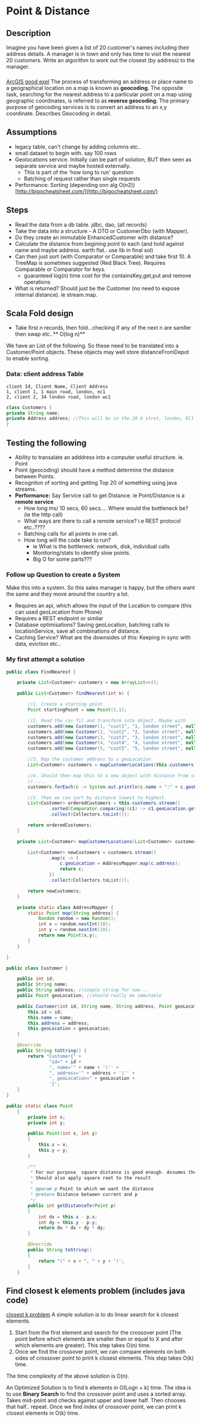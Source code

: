 # Point & Distance

## Description
Imagine you have been given a list of 20 customer's names including their address details.
A manager is in town and only has time to visit the nearest 20 customers.
Write an algorithm to work out the closest (by address) to the manager.

###
[ArcGIS good expl](https://developers.arcgis.com/java/10-2/guide/search-for-places-and-addresses.htm)
The process of transforming an address or place name to a geographical location on a map is known as **geocoding**. The opposite task, searching for the nearest address to a particular point on a map using geographic coordinates, is referred to as **reverse geocoding**. 
The primary purpose of geocoding services is to convert an address to an x,y coordinate.
Describes Geocoding in detail.

## Assumptions
- legacy table, can't change by adding columns etc..
- small dataset to begin with. say 100 rows
- Geolocations service. Initially can be part of solution, BUT then seen as separate service and maybe hosted externally.
    - This is part of the 'how long to run' question
    - Batching of request rather than single requests
- Performance: Sorting (depending onn alg O(n2))  [http://bigocheatsheet.com/](http://bigocheatsheet.com/)

## Steps
- Read the data from a db table. jdbc, dao, (all records)
- Take the data into a structure - A DTO or CustomerDbo (with Mapper).
- Do they create an immutable EnhancedCustomer with distance?
- Calculate the distance from begining point to each (and hold against name and maybe address. earth flat.. use lib in final sol)
- Can then just sort (with Comparator or Comparable) and take first 10.
    A TreeMap is sometimes suggested (Red Black Tree). Requires Comparable or Comparator for keys.
    - guaranteed log(n) time cost for the containsKey,get,put and remove operations
- What is returned? Should just be the Customer (no need to expose internal distance). ie stream.map.

## Scala Fold design
- Take first n records, then fold...checking if any of the next n are samller then swap etc..** O(log n)**

We have an List of the following. So these need to be translated into a Customer/Point objects. These objects may well store distanceFromDepot to enable sorting.

### Data: client address Table
```csv
client Id, Client Name, Client Address
1, client 1, 1 main road, london, ec1
2, client 2, 34 london road, london wc1
```

```java
class Customers {
private String name;
private Address address; //This will be in the 20 A stret, london, EC1 format
}
```

## Testing the following
- Ability to transalate an adddress into a computer useful structure. ie. Point
- Point (geocoding) should have a method determine the distance between Points.
- Recogniton of sorting and getting Top 20 of something using java streams.
- **Performance:** Say Service call to get Distance. ie Point/Distance is a **remote service**
    - How long ms/ 10 secs, 60 secs.... Where would the bottleneck be? (ie the http call)
    - What ways are there to call a remote service? i.e REST protocol etc..????
    - Batching calls for all points in one call.
    - How long will the code take to run?
        - ie What is the bottleneck. network, disk, individual calls
        - Monitoring/stats to identify slow points.
        - Big O for some parts???
        
### Follow up Question to create a System
Make this into a system. So this sales manager is happy, but the others want the same and they move around the country a lot.
- Requires an api, which allows the input of the Location to compare (this can used geoLocation from Phone)
- Requires a REST endpoint or similar
- Database optimisations? Saving geoLocation, batching calls to locationService, save all combinations of distance.
- Caching Service? What are the downsides of this: Keeping in sync with data, eviction etc..

### My first attempt a solution
```java
public class FindNearest {

    private List<Customer> customers = new ArrayList<>();

    public List<Customer> findNearest(int n) {

        //1. Create a starting point
        Point startingPoint = new Point(1,1);

        //2. Read the csv fil and transform into object. Maybe with
        customers.add(new Customer(1, "cust1", "1, london street", null));
        customers.add(new Customer(2, "cust2", "2, london street", null));
        customers.add(new Customer(3, "cust3", "3, london street", null));
        customers.add(new Customer(4, "cust4", "4, london street", null));
        customers.add(new Customer(5, "cust5", "5, london street", null));

        //3. Map the customer address to a geoLocation
        List<Customer> customers = mapCustomerLocations(this.customers);

        //4. Should then map this to a new object with distance from starting point
        //.....
        customers.forEach(c -> System.out.println(c.name + ":" + c.geoLocation.getDistanceTo(startingPoint)));

        //5. Then we can sort by distance lowest to highest.
        List<Customer> orderedCustomers = this.customers.stream()
                .sorted(Comparator.comparing((c1) -> c1.geoLocation.getDistanceTo(startingPoint)))
                .collect(Collectors.toList());

        return orderedCustomers;
    }

    private List<Customer> mapCustomerLocations(List<Customer> customers) {

        List<Customer> newCustomers = customers.stream()
                .map(c -> {
                    c.geoLocation = AddressMapper.map(c.address);
                    return c;
                })
                .collect(Collectors.toList());

        return newCustomers;
    }

    private static class AddressMapper {
        static Point map(String address) {
            Random random = new Random();
            int x = random.nextInt(10);
            int y = random.nextInt(10);
            return new Point(x,y);
        }
    }

}

public class Customer {

    public int id;
    public String name;
    public String address; //simple string for now...
    public Point geoLocation; //should really be immutable

    public Customer(int id, String name, String address, Point geoLocation) {
        this.id = id;
        this.name = name;
        this.address = address;
        this.geoLocation = geoLocation;
    }

    @Override
    public String toString() {
        return "Customer{" +
                "id=" + id +
                ", name='" + name + '\'' +
                ", address='" + address + '\'' +
                ", geoLocation=" + geoLocation +
                '}';
    }
}
```

``` java
public static class Point
    {
        private int x;
        private int y;

        public Point(int x, int y)
        {
            this.x = x;
            this.y = y;
        }

        /**
         * For our purpose, square distance is good enough. Assumes the earth is flat rather than curved.
         * Should also apply square root to the result
         *
         * @param p Point to which we want the distance
         * @return Distance between current and p
         */
        public int getDistanceTo(Point p)
        {
            int dx = this.x - p.x;
            int dy = this.y - p.y;
            return dx * dx + dy * dy;
        }

        @Override
        public String toString()
        {
            return "(" + x + ", " + y + ')';
        }
    }
```

## Find closest k elements problem (includes java code)
[closest k problem](https://www.geeksforgeeks.org/find-k-closest-elements-given-value/)
A simple solution is to do linear search for k closest elements.
1) Start from the first element and search for the crossover point (The point before which elements are smaller than or equal to X and after which elements are greater). This step takes O(n) time.
2) Once we find the crossover point, we can compare elements on both sides of crossover point to print k closest elements. This step takes O(k) time.

The time complexity of the above solution is O(n).

An Optimized Solution is to find k elements in O(Logn + k) time. The idea is to use **Binary Search** to find the crossover point and uses a sorted array. Takes mid-point and checks against upper and lower half. Then chooses that half.. repeat. Once we find index of crossover point, we can print k closest elements in O(k) time.
